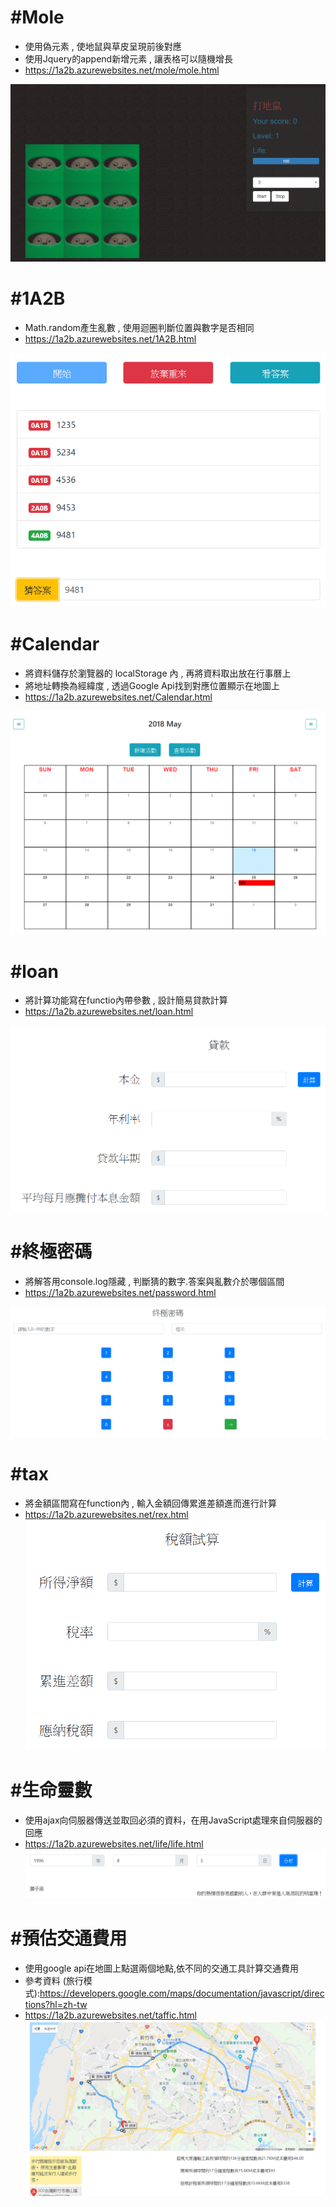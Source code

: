 
 # **#Mole**
 * 使用偽元素 , 使地鼠與草皮呈現前後對應
 * 使用Jquery的append新增元素 , 讓表格可以隨機增長
 * https://1a2b.azurewebsites.net/mole/mole.html

![mole image](https://github.com/hungyunhsuan/JS/blob/master/readmeimage/mole.PNG?raw=true)

 # **#1A2B**
 * Math.random產生亂數 , 使用迴圈判斷位置與數字是否相同
 * https://1a2b.azurewebsites.net/1A2B.html

![1a2b image](https://github.com/hungyunhsuan/JS/blob/master/readmeimage/1A2B.PNG?raw=true)

# **#Calendar**
 * 將資料儲存於瀏覽器的 localStorage 內 , 再將資料取出放在行事曆上
 * 將地址轉換為經緯度 , 透過Google Api找到對應位置顯示在地圖上
 * https://1a2b.azurewebsites.net/Calendar.html

![calendar image](https://github.com/hungyunhsuan/JS/blob/master/readmeimage/calendar.PNG?raw=true) 

# **#loan**
 * 將計算功能寫在functio內帶參數 , 設計簡易貸款計算 
 * https://1a2b.azurewebsites.net/loan.html

![calendar image](https://github.com/hungyunhsuan/JS/blob/master/readmeimage/loan.PNG?raw=true)

# **#終極密碼** 
 * 將解答用console.log隱藏 , 判斷猜的數字.答案與亂數介於哪個區間
 * https://1a2b.azurewebsites.net/password.html

![calendar image](https://github.com/hungyunhsuan/JS/blob/master/readmeimage/password.PNG?raw=true)

# **#tax** 
 * 將金額區間寫在function內 , 輸入金額回傳累進差額進而進行計算 
 * https://1a2b.azurewebsites.net/rex.html
![calendar image](https://github.com/hungyunhsuan/JS/blob/master/readmeimage/rex.PNG?raw=true)

# **#生命靈數** 
 * 使用ajax向伺服器傳送並取回必須的資料，在用JavaScript處理來自伺服器的回應
 * https://1a2b.azurewebsites.net/life/life.html
![calendar image](https://github.com/hungyunhsuan/JS/blob/master/readmeimage/life.PNG?raw=true)

# **#預估交通費用**
 * 使用google api在地圖上點選兩個地點,依不同的交通工具計算交通費用
 * 參考資料 (旅行模式):https://developers.google.com/maps/documentation/javascript/directions?hl=zh-tw
 * https://1a2b.azurewebsites.net/taffic.html
![calendar image](https://github.com/hungyunhsuan/JS/blob/master/readmeimage/traffic.PNG?raw=true)

